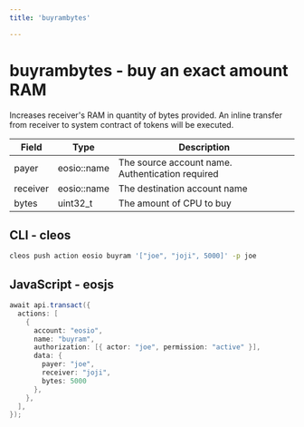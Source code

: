 ```yaml
---
title: 'buyrambytes'

---
```


# buyrambytes - buy an exact amount RAM

Increases receiver's RAM in quantity of bytes provided. An inline transfer from receiver to system contract of tokens will be executed.

| Field    | Type        | Description                                      |
| -------- | ----------- | ------------------------------------------------ |
| payer    | eosio::name | The source account name. Authentication required |
| receiver | eosio::name | The destination account name                     |
| bytes    | uint32_t    | The amount of CPU to buy                         |

## CLI - cleos

```sh
cleos push action eosio buyram '["joe", "joji", 5000]' -p joe
```

## JavaScript - eosjs

```java
await api.transact({
  actions: [
    {
      account: "eosio",
      name: "buyram",
      authorization: [{ actor: "joe", permission: "active" }],
      data: {
        payer: "joe",
        receiver: "joji",
        bytes: 5000
      },
    },
  ],
});
```
